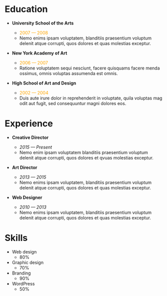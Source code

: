 # Education

- **University School of the Arts**
  - <span style="color: orange;">2007 — 2008</span>
  - Nemo enims ipsam voluptatem, blanditiis praesentium voluptum delenit atque corrupti, quos dolores et quas molestias exceptur.
  
- **New York Academy of Art**
  - <span style="color: orange;">2006 — 2007</span>
  - Ratione voluptatem sequi nesciunt, facere quisquams facere menda ossimus, omnis voluptas assumenda est omnis.
  
- **High School of Art and Design**
  - <span style="color: orange;">2002 — 2004</span>
  - Duis aute irure dolor in reprehenderit in voluptate, quila voluptas mag odit aut fugit, sed consequuntur magni dolores eos.

# Experience

- **Creative Director**
  - *2015 — Present*
  - Nemo enim ipsam voluptatem blanditiis praesentium voluptum delenit atque corrupti, quos dolores et qvuas molestias exceptur.
  
- **Art Director**
  - *2013 — 2015*
  - Nemo enims ipsam voluptatem, blanditiis praesentium voluptum delenit atque corrupti, quos dolores et quas molestias exceptur.
  
- **Web Designer**
  - *2010 — 2013*
  - Nemo enims ipsam voluptatem, blanditiis praesentium voluptum delenit atque corrupti, quos dolores et quas molestias exceptur.

# Skills

- Web design
  - 80%
- Graphic design
  - 70%
- Branding
  - 90%
- WordPress
  - 50%
